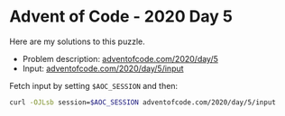 # Advent of Code - 2020 Day 5
Here are my solutions to this puzzle.

* Problem description: [adventofcode.com/2020/day/5](https://adventofcode.com/2020/day/5)
* Input: [adventofcode.com/2020/day/5/input](https://adventofcode.com/2020/day/5/input)

Fetch input by setting `$AOC_SESSION` and then:
```bash
curl -OJLsb session=$AOC_SESSION adventofcode.com/2020/day/5/input
```
